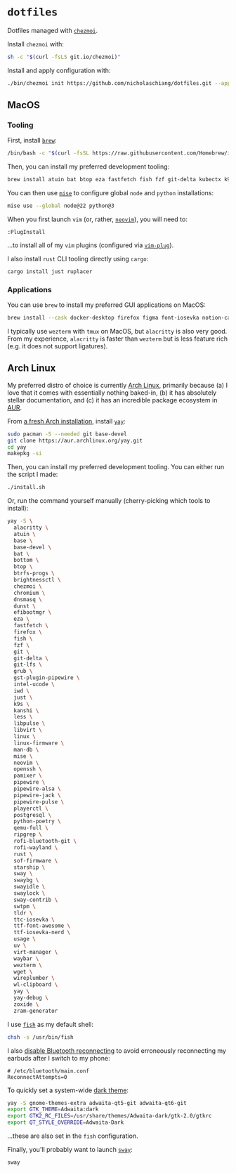# `dotfiles`

Dotfiles managed with [`chezmoi`](https://github.com/twpayne/chezmoi).

Install `chezmoi` with:

```bash
sh -c "$(curl -fsLS git.io/chezmoi)"
```

Install and apply configuration with:

```bash
./bin/chezmoi init https://github.com/nicholaschiang/dotfiles.git --apply
```

## MacOS

### Tooling

First, install [`brew`](https://brew.sh):

```bash
/bin/bash -c "$(curl -fsSL https://raw.githubusercontent.com/Homebrew/install/HEAD/install.sh)"
```

Then, you can install my preferred development tooling:

```bash
brew install atuin bat btop eza fastfetch fish fzf git-delta kubectx k9s mise neovim rust starship tmux uv zoxide
```

You can then use [`mise`](https://mise.jdx.dev) to configure global `node` and `python` installations:

```bash
mise use --global node@22 python@3
```

When you first launch `vim` (or, rather, [`neovim`](https://github.com/neovim/neovim)), you will need to:

```
:PlugInstall
```

...to install all of my `vim` plugins (configured via [`vim-plug`](https://github.com/junegunn/vim-plug)).

I also install `rust` CLI tooling directly using `cargo`:

```bash
cargo install just ruplacer
```

### Applications

You can use `brew` to install my preferred GUI applications on MacOS:

```bash
brew install --cask docker-desktop firefox figma font-iosevka notion-calendar raycast wezterm alacritty
```

I typically use `wezterm` with `tmux` on MacOS, but `alacritty` is also very good.
From my experience, `alacritty` is faster than `wezterm` but is less feature rich (e.g. it does not support ligatures).

## Arch Linux

My preferred distro of choice is currently [Arch Linux](https://en.wikipedia.org/wiki/Arch_Linux), primarily because (a) I love that it comes with essentially nothing baked-in, (b) it has absolutely stellar documentation, and (c) it has an incredible package ecosystem in [AUR](https://en.wikipedia.org/wiki/Arch_Linux#AUR).

From [a fresh Arch installation](https://wiki.archlinux.org/title/Installation_guide), install [`yay`](https://github.com/Jguer/yay?tab=readme-ov-file#installation):

```bash
sudo pacman -S --needed git base-devel
git clone https://aur.archlinux.org/yay.git
cd yay
makepkg -si
```

Then, you can install my preferred development tooling.
You can either run the script I made:

```bash
./install.sh
```

Or, run the command yourself manually (cherry-picking which tools to install):

```bash
yay -S \
  alacritty \
  atuin \
  base \
  base-devel \
  bat \
  bottom \
  btop \
  btrfs-progs \
  brightnessctl \
  chezmoi \
  chromium \
  dnsmasq \
  dunst \
  efibootmgr \
  eza \
  fastfetch \
  firefox \
  fish \
  fzf \
  git \
  git-delta \
  git-lfs \
  grub \
  gst-plugin-pipewire \
  intel-ucode \
  iwd \
  just \
  k9s \
  kanshi \
  less \
  libpulse \
  libvirt \
  linux \
  linux-firmware \
  man-db \
  mise \
  neovim \
  openssh \
  pamixer \
  pipewire \
  pipewire-alsa \
  pipewire-jack \
  pipewire-pulse \
  playerctl \
  postgresql \
  python-poetry \
  qemu-full \
  ripgrep \
  rofi-bluetooth-git \
  rofi-wayland \
  rust \
  sof-firmware \
  starship \
  sway \
  swaybg \
  swayidle \
  swaylock \
  sway-contrib \
  swtpm \
  tldr \
  ttc-iosevka \
  ttf-font-awesome \
  ttf-iosevka-nerd \
  usage \
  uv \
  virt-manager \
  waybar \
  wezterm \
  wget \
  wireplumber \
  wl-clipboard \
  yay \
  yay-debug \
  zoxide \
  zram-generator
```

I use [`fish`](https://fishshell.com/) as my default shell:

```bash
chsh -s /usr/bin/fish
```

I also [disable Bluetooth reconnecting](https://askubuntu.com/questions/1416933/ubuntu-22-04-keeps-reconnecting-to-airpods-when-you-connect-to-them-with-another) to avoid erroneously reconnecting my earbuds after I switch to my phone:

```
# /etc/bluetooth/main.conf
ReconnectAttempts=0
```

To quickly set a system-wide [dark theme](https://wiki.archlinux.org/title/Dark_mode_switching):

```bash
yay -S gnome-themes-extra adwaita-qt5-git adwaita-qt6-git
export GTK_THEME=Adwaita:dark
export GTK2_RC_FILES=/usr/share/themes/Adwaita-dark/gtk-2.0/gtkrc
export QT_STYLE_OVERRIDE=Adwaita-Dark
```

...these are also set in the `fish` configuration.

Finally, you'll probably want to launch [`sway`](https://swaywm.org/):

```bash
sway
```
